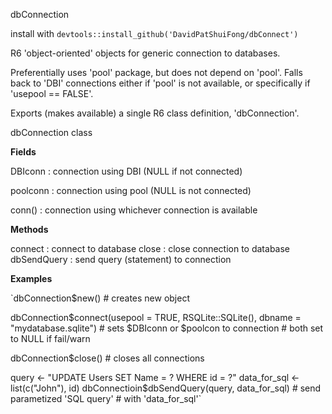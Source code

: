 dbConnection

install with `devtools::install_github('DavidPatShuiFong/dbConnect')`

R6 'object-oriented' objects for generic connection to databases. 

Preferentially uses 'pool' package, but does not depend on 'pool'.  Falls back to 'DBI' connections either if 'pool' is not available, or specifically if 'usepool == FALSE'. 

Exports (makes available) a single R6 class definition, 'dbConnection'.

dbConnection class

**Fields**

DBIconn : connection using DBI (NULL if not connected)

poolconn : connection using pool (NULL is not connected)

conn() : connection using whichever connection is available


**Methods**

connect : connect to database
close : close connection to database
dbSendQuery : send query (statement) to connection


**Examples**

`dbConnection$new()   # creates new object

dbConnection$connect(usepool = TRUE, RSQLite::SQLite(),
                     dbname = "mydatabase.sqlite")
                     # sets $DBIconn or $poolcon to connection
                     # both set to NULL if fail/warn

dbConnection$close() # closes all connections

query <- "UPDATE Users SET Name = ? WHERE id = ?"
data_for_sql <- list(c("John"), id)
dbConnectioin$dbSendQuery(query, data_for_sql)
                     # send parametized 'SQL query'
                     # with 'data_for_sql'`
